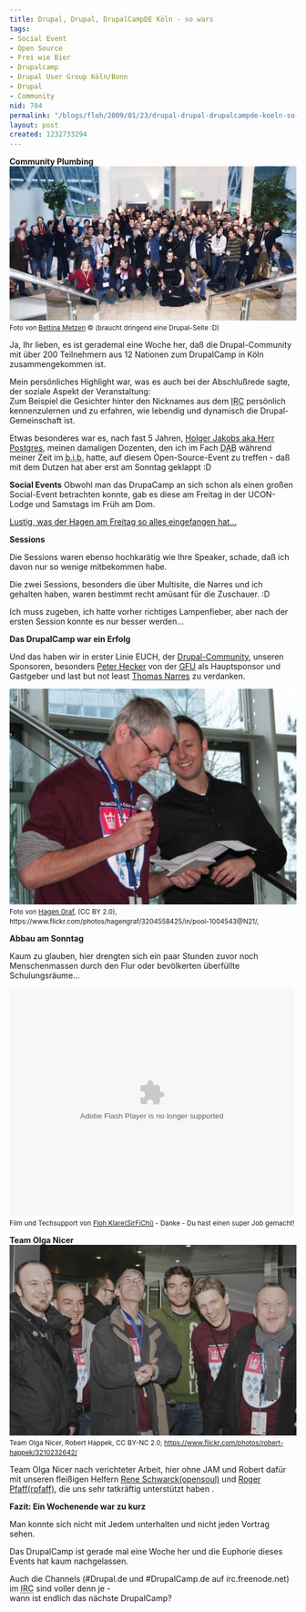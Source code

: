 ```yaml
---
title: Drupal, Drupal, DrupalCampDE Köln - so wars
tags:
- Social Event
- Open Source
- Frei wie Bier
- Drupalcamp
- Drupal User Group Köln/Bonn
- Drupal
- Community
nid: 704
permalink: "/blogs/floh/2009/01/23/drupal-drupal-drupalcampde-koeln-so-wars.html"
layout: post
created: 1232733294
---
```

<strong>Community Plumbing</strong>
<img src="/assets/imgs/DrupalCampCologne/Betty/DrupalCampDE-Abschlussfoto-196-3-high-resolution.jpg"  alt="DrupalCampDE Cologne 2009 Abschlussfoto"  />
<small>Foto von <a href="http://www.bettinametzen.com">Bettina Metzen</a> &copy; (braucht dringend eine Drupal-Seite :D)</small>
<p>Ja, Ihr lieben, es ist gerademal eine Woche her, daß die Drupal-Community mit über 200 Teilnehmern aus 12 Nationen zum DrupalCamp in Köln zusammengekommen ist.</p>
<!--break-->
<p>
Mein persönliches Highlight war, was es auch bei der Abschlußrede sagte, der soziale Aspekt der Veranstaltung:<br />
Zum Beispiel die Gesichter hinter den Nicknames aus dem <acronym title="Internet Relay Chat">IRC</acronym> persönlich kennenzulernen und zu erfahren, wie lebendig und dynamisch die Drupal-Gemeinschaft ist.
</p>
<p>
Etwas besonderes war es, nach fast 5 Jahren, <a href="http://jakobs.com/">Holger Jakobs aka Herr Postgres</a>, meinen damaligen Dozenten, den ich im Fach <acronym title="DAtenBanken">DAB</acronym> während meiner Zeit im <acronym title="Bildungszentrum für informationsverarbeitende Berufe">b.i.b.</acronym> hatte, auf diesem Open-Source-Event zu treffen - daß mit dem Dutzen hat aber erst am Sonntag geklappt :D
</p>


<strong>Social Events</strong>
Obwohl man das DrupaCamp an sich schon als einen großen Social-Event betrachten konnte, gab es diese am Freitag in der UCON-Lodge und Samstags im Früh am Dom.
<p><a href="http://www.flickr.com/photos/hagengraf/3202518659/">Lustig, was der Hagen am Freitag so alles eingefangen hat...</a></p>


<strong>Sessions</strong>
<p>
Die Sessions waren ebenso hochkarätig wie Ihre Speaker, schade, daß ich davon nur so wenige mitbekommen habe.
</p>
<p>
Die zwei Sessions, besonders die über Multisite, die Narres und ich gehalten haben, waren bestimmt recht amüsant für die Zuschauer. :D </p>
<p>Ich muss zugeben, ich hatte vorher richtiges Lampenfieber, aber nach der ersten Session konnte es nur besser werden...</p>


<strong>Das DrupalCamp war ein Erfolg</strong>
<p>
Und das haben wir in erster Linie EUCH, der <a href="http://www.drupalcenter.de">Drupal-Community</a>,  unseren Sponsoren, besonders <a href="http://www.martinsfeld.de/">Peter Hecker</a> von der <a href="http://www.gfu.net">GFU</a> als Hauptsponsor und Gastgeber und last but not least <a href="http://narres.com">Thomas Narres</a> zu verdanken.
</p>
<img src="/assets/imgs/DrupalCampCologne/Hagen_Graf/narres-und-peter-hecker.jpg" alt="Narres und Peter Hecker" />
<small>Foto von <a href="http://cocoate.com/">Hagen Graf</a>, (CC BY 2.0), https://www.flickr.com/photos/hagengraf/3204558425/in/pool-1004543@N21/,</small>


<strong>Abbau am Sonntag</strong>
<p>Kaum zu glauben, hier drengten sich ein paar Stunden zuvor noch Menschenmassen durch den Flur oder bevölkerten überfüllte Schulungsräume...</p>
<embed src="http://blip.tv/play/AeiBBgA" type="application/x-shockwave-flash" width="500" height="400" allowscriptaccess="always" allowfullscreen="true"></embed><small>Film und Techsupport von <a href="http://florian-klare.de">Floh Klare(SirFiChi)</a> - Danke - Du hast einen super Job gemacht!</small>


<strong>Team Olga Nicer</strong>
<img src="/assets/imgs/DrupalCampCologne/Robert_Happek/team-olga-nicer.jpg" alt="Team Olga Nicer" />
<small>Team Olga Nicer, Robert Happek, CC BY-NC 2.0, https://www.flickr.com/photos/robert-happek/3210232642/</small>

<p>Team Olga Nicer nach verichteter Arbeit, hier ohne JAM und Robert dafür mit unseren fleißigen Helfern <a href="http://www.opensoul.de">Rene Schwarck(opensoul)</a> und <a href="http://rogerpfaff.de/">Roger Pfaff(rpfaff)</a>, die uns sehr tatkräftig unterstützt haben .</p>


<strong>Fazit: Ein Wochenende war zu kurz</strong>
<p>
Man konnte sich nicht mit Jedem unterhalten und nicht jeden Vortrag sehen.
</p>
<p>
Das DrupalCamp ist gerade mal eine Woche her und die Euphorie dieses Events hat kaum nachgelassen.</p>
<p>
Auch die Channels (#Drupal.de und #DrupalCamp.de auf irc.freenode.net) im <acronym title="Internet Relay Chat">IRC</acronym> sind voller denn je -<br />
wann ist endlich das nächste DrupalCamp?
</p>
